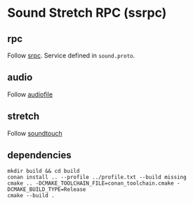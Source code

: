 # Sound Stretch RPC (ssrpc)

## rpc

Follow [srpc](https://github.com/sogou/srpc). Service defined in `sound.proto`.

## audio

Follow [audiofile](https://github.com/adamstark/AudioFile)

## stretch

Follow [soundtouch](https://codeberg.org/soundtouch/soundtouch)

## dependencies

```
mkdir build && cd build
conan install .. --profile ../profile.txt --build missing
cmake .. -DCMAKE_TOOLCHAIN_FILE=conan_toolchain.cmake -DCMAKE_BUILD_TYPE=Release
cmake --build .
```
